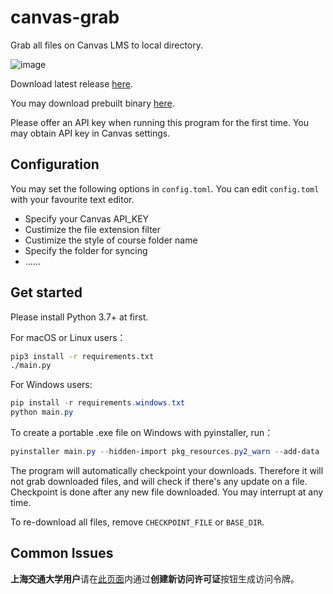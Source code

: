 # canvas-grab

Grab all files on Canvas LMS to local directory.

![image](https://user-images.githubusercontent.com/4198311/76405828-b71b1780-63c3-11ea-9c9e-59d0fcaf1de1.png)

Download latest release
[here](https://github.com/skyzh/canvas_grab/archive/master.zip).

You may download prebuilt binary [here](https://github.com/skyzh/canvas_grab/releases).

Please offer an API key when running this program for the first time.
You may obtain API key in Canvas settings. 

## Configuration

You may set the following options in `config.toml`.
You can edit `config.toml` with your favourite text editor.

- Specify your Canvas API_KEY
- Custimize the file extension filter
- Custimize the style of course folder name
- Specify the folder for syncing
- ……

## Get started

Please install Python 3.7+ at first.

For macOS or Linux users：

```bash
pip3 install -r requirements.txt
./main.py
```

For Windows users:
```powershell
pip install -r requirements.windows.txt
python main.py
```

To create a portable .exe file on Windows with pyinstaller, run：

```powershell
pyinstaller main.py --hidden-import pkg_resources.py2_warn --add-data 'config.example.toml;.' --onefile
```


The program will automatically checkpoint your downloads. Therefore
it will not grab downloaded files, and will check if there's any update
on a file. Checkpoint is done after any new file downloaded.
You may interrupt at any time.

To re-download all files, remove `CHECKPOINT_FILE` or `BASE_DIR`.

## Common Issues

**上海交通大学用户**请在[此页面](https://oc.sjtu.edu.cn/profile/settings)内通过**创建新访问许可证**按钮生成访问令牌。
